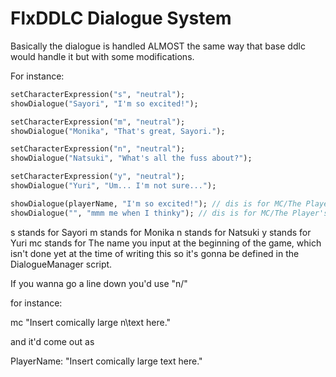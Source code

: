 # FlxDDLC Dialogue System

Basically the dialogue is handled ALMOST the same way that base ddlc would handle it but with some modifications.

For instance:

```haxe
setCharacterExpression("s", "neutral");
showDialogue("Sayori", "I'm so excited!");

setCharacterExpression("m", "neutral");
showDialogue("Monika", "That's great, Sayori.");

setCharacterExpression("n", "neutral");
showDialogue("Natsuki", "What's all the fuss about?");

setCharacterExpression("y", "neutral");
showDialogue("Yuri", "Um... I'm not sure...");

showDialogue(playerName, "I'm so excited!"); // dis is for MC/The Player's dialogue.
showDialogue("", "mmm me when I thinky"); // dis is for MC/The Player's thoughts.
```

s stands for Sayori
m stands for Monika
n stands for Natsuki
y stands for Yuri
mc stands for The name you input at the beginning of the game, which isn't done yet at the time of writing this so it's gonna be defined in the DialogueManager script.

If you wanna go a line down you'd use "n/"

for instance:

mc "Insert comically large n\text here."

and it'd come out as

PlayerName: "Insert comically large
             text here."